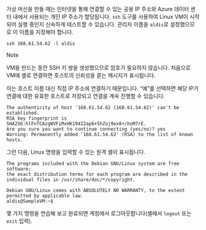 가상 머신을 만들 때는 인터넷을 통해 연결할 수 있는 공용 IP 주소와 Azure 데이터 센터 내에서 사용되는 개인 IP 주소가 할당됩니다. `ssh` 도구를 사용하여 Linux VM이 시작되어 실행 중인지 신속하게 테스트할 수 있습니다. 관리자 이름을 `aldis`로 설정했으므로 이 이름을 지정해야 합니다.

```azurecli
ssh 168.61.54.62 -l aldis
```

> [!NOTE]
> VM을 만드는 동안 SSH 키 쌍을 생성했으므로 암호가 필요하지 않습니다. 처음으로 VM에 셸로 연결하면 호스트의 신뢰성을 묻는 메시지가 표시됩니다. 
> 
> 이는 호스트 이름 대신 직접 IP 주소에 연결하기 때문입니다. “예”를 선택하면 해당 IP가 연결에 대한 유효한 호스트로 저장되고 연결을 계속 진행할 수 있습니다.

```output
The authenticity of host '168.61.54.62 (168.61.54.62)' can't be established.
RSA key fingerprint is SHA256:hlFnTCAzgWVFiMxHK194I2ap6+5hZoj9ex8+/hoM7rE.
Are you sure you want to continue connecting (yes/no)? yes
Warning: Permanently added '168.61.54.62' (RSA) to the list of known hosts.
```

그런 다음, Linux 명령을 입력할 수 있는 원격 셸이 표시됩니다.

```output
The programs included with the Debian GNU/Linux system are free software;
the exact distribution terms for each program are described in the
individual files in /usr/share/doc/*/copyright.

Debian GNU/Linux comes with ABSOLUTELY NO WARRANTY, to the extent
permitted by applicable law.
aldis@SampleVM:~$
```

몇 가지 명령을 연습해 보고 완료되면 계정에서 로그아웃합니다(셸에서 `logout` 또는 `exit` 입력).